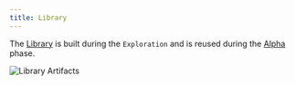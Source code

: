 ```yaml
---
title: Library
---
```


The [Library](/docs/library) is built during the `Exploration` and is reused during the [Alpha](/docs/why/exploration-to-assembly) phase.

![Library Artifacts](/images/datalayer/library-artifacts.svg "Library Artifacts")
